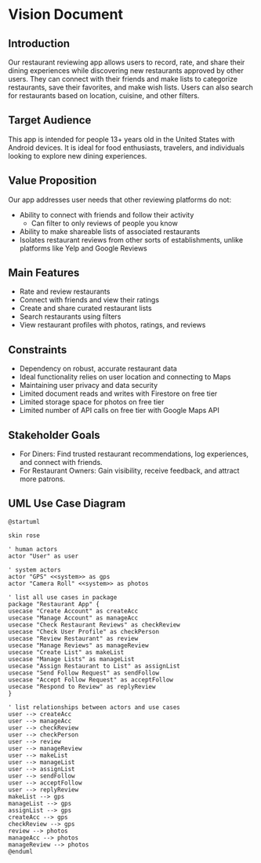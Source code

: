 # Vision Document

## Introduction

Our restaurant reviewing app allows users to record, rate, and share their dining experiences while discovering new restaurants approved by other users. 
They can connect with their friends and make lists to categorize restaurants, save their favorites, and make wish lists.
Users can also search for restaurants based on location, cuisine, and other filters.

## Target Audience

This app is intended for people 13+ years old in the United States with Android devices.
It is ideal for food enthusiasts, travelers, and individuals looking to explore new dining experiences.


## Value Proposition

Our app addresses user needs that other reviewing platforms do not:
* Ability to connect with friends and follow their activity
  * Can filter to only reviews of people you know
* Ability to make shareable lists of associated restaurants
* Isolates restaurant reviews from other sorts of establishments, unlike platforms like Yelp and Google Reviews

## Main Features

* Rate and review restaurants
* Connect with friends and view their ratings
* Create and share curated restaurant lists
* Search restaurants using filters
* View restaurant profiles with photos, ratings, and reviews

## Constraints

* Dependency on robust, accurate restaurant data
* Ideal functionality relies on user location and connecting to Maps
* Maintaining user privacy and data security
* Limited document reads and writes with Firestore on free tier
* Limited storage space for photos on free tier
* Limited number of API calls on free tier with Google Maps API

## Stakeholder Goals

* For Diners: Find trusted restaurant recommendations, log experiences, and connect with friends.
* For Restaurant Owners: Gain visibility, receive feedback, and attract more patrons.

## UML Use Case Diagram

```plantuml
@startuml

skin rose

' human actors
actor "User" as user

' system actors
actor "GPS" <<system>> as gps
actor "Camera Roll" <<system>> as photos

' list all use cases in package 
package "Restaurant App" {
usecase "Create Account" as createAcc
usecase "Manage Account" as manageAcc
usecase "Check Restaurant Reviews" as checkReview
usecase "Check User Profile" as checkPerson
usecase "Review Restaurant" as review
usecase "Manage Reviews" as manageReview
usecase "Create List" as makeList
usecase "Manage Lists" as manageList
usecase "Assign Restaurant to List" as assignList
usecase "Send Follow Request" as sendFollow
usecase "Accept Follow Request" as acceptFollow
usecase "Respond to Review" as replyReview
}

' list relationships between actors and use cases 
user --> createAcc
user --> manageAcc
user --> checkReview
user --> checkPerson
user --> review
user --> manageReview
user --> makeList
user --> manageList
user --> assignList
user --> sendFollow
user --> acceptFollow
user --> replyReview
makeList --> gps
manageList --> gps
assignList --> gps
createAcc --> gps
checkReview --> gps
review --> photos
manageAcc --> photos
manageReview --> photos
@enduml
```